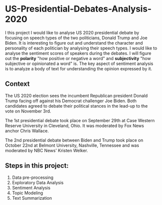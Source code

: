# US-Presidential-Debates-Analysis-2020

I this project I would like to analyse US 2020 presidential debate by focusing on speech types of the two politicians, Donald Trump and Joe Biden. It is interesting to figure out and understand the character and personality of each politician by analysing their speech types. I would like to analyse the sentiment scores of speakers during the debates. I will figure out the **polarity** "how positive or negative a word" and **subjectivity** "how subjective or opinionated a word" is. The key aspect of sentiment analysis is to analyze a body of text for understanding the opinion expressed by it.
## Context

The US 2020 election sees the incumbent Republican president Donald Trump facing off against his Democrat challenger Joe Biden. Both candidates agreed to debate their political stances in the lead-up to the vote on November 3rd.

The 1st presidential debate took place on September 29th at Case Western Reserve University in Cleveland, Ohio. It was moderated by Fox News anchor Chris Wallace.

The  2nd presidential debate between Biden and Trump took place on October 22nd at Belmont University, Nashville, Tennessee and was moderated by NBC News' Kristen Welker. 

## Steps in this project:
1. Data pre-processing
2. Exploratory Data Analysis
3. Sentiment Analysis
4. Topic Modeling
5. Text Summarization
